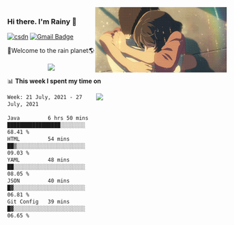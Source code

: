 <img  align='right' height="150" src="https://github.com/LikeRainDay/LikeRainDay/blob/master/pic/img_rain_1.gif?raw=true">



### Hi there. I'm Rainy :lemon:

[![csdn](https://img.shields.io/badge/-csdn-c14438?style=flat-square&logo=c&logoColor=white)](https://blog.csdn.net/qq_15807167)
[![Gmail Badge](https://img.shields.io/badge/-gmail-c14438?style=flat-square&logo=Gmail&logoColor=white&link=mailto:houshuai0816@gmail.com)](mailto:houshuai0816@gmail.com)

🚀Welcome to the rain planet🌎

<center>
<img align='center'  src="https://source.unsplash.com/random/1200x600">
</center>

📊 **This week I spent my time on**

<img align='right'   width="300" src="https://github-readme-stats.vercel.app/api?username=LikeRainDay&show_icons=true&title_color=fff&icon_color=79ff97&text_color=9f9f9f&bg_color=151515">

<!--START_SECTION:waka-->
```text
Week: 21 July, 2021 - 27 July, 2021

Java         6 hrs 50 mins   █████████████████░░░░░░░░   68.41 % 
HTML         54 mins         ██▒░░░░░░░░░░░░░░░░░░░░░░   09.03 % 
YAML         48 mins         ██░░░░░░░░░░░░░░░░░░░░░░░   08.05 % 
JSON         40 mins         █▓░░░░░░░░░░░░░░░░░░░░░░░   06.81 % 
Git Config   39 mins         █▓░░░░░░░░░░░░░░░░░░░░░░░   06.65 % 
```
<!--END_SECTION:waka-->

